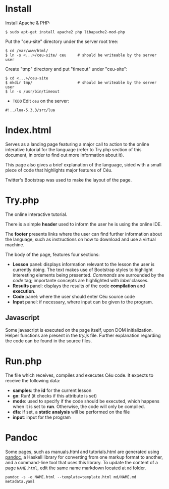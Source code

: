 Install
=======

Install Apache & PHP:

```
$ sudo apt-get install apache2 php libapache2-mod-php
```

Put the "ceu-site" directory under the server root tree:

```
$ cd /var/www/html/
$ ln -s <...>/ceu-site/ ceu     # should be writeable by the server user
```

Create "tmp" directory and put "timeout" under "ceu-site":

```
$ cd <...>/ceu-site
$ mkdir tmp/                    # should be writeable by the server user
$ ln -s /usr/bin/timeout
```

- `TODO` Edit `ceu` on the server:

```
#!../lua-5.3.3/src/lua
```

Index.html
==========

Serves as a landing page featuring a major call to action to the online
interative tutorial for the language (refer to Try.php section of this
document, in order to find out more information about it).

This page also gives a brief explanation of the language, sided with a
small piece of code that highlights major features of Céu.

Twitter's Bootstrap was used to make the layout of the page.

Try.php
=======

The online interactive tutorial.

There is a simple **header** used to inform the user he is using the
online IDE.

The **footer** presents links where the user can find further
information about the language, such as instructions on how to download
and use a virtual machine.

The body of the page, features four sections:

-   **Lesson** panel: displays information relevant to the lesson the
    user is currently doing. The text makes use of Bootstrap styles to
    highlight interesting elements being presented. *Commands* are
    surrounded by the *code* tag; importante concepts are highlighted
    with *label* classes.
-   **Results** panel: displays the results of the code
    **compilation** and **execution**.
-   **Code** panel: where the user should enter Céu source code
-   **Input** panel: if necessary, where input can be given to the
    program.

Javascript
----------

Some javascript is executed on the page itself, upon DOM initialization.
Helper functions are present in the *try.js* file. Further explanation
regarding the code can be found in the source files.

Run.php
=======

The file which receives, compiles and executes Céu code. It expects to
receive the following data:

-   **samples**: the **id** for the current lesson
-   **go**: Run! (it checks if this attribute is set)
-   **mode**: used to specify if the code should be executed, which
    happens when it is set to **run**. Otherwise, the code will only be
    compiled.
-   **dfa**: if set, a **static analysis** will be performed on the file
-   **input**: input for the program

Pandoc
=======
Some pages, such as manuals.html and tutorials.html are generated using [pandoc](https://pandoc.org/MANUAL.html), a Haskell library for converting from one markup format to another, and a command-line tool that uses this library. To update the content of a page ```NAME.html```, edit the same name markdown located at ```md``` folder.

```
pandoc -s -o NAME.html --template=template.html md/NAME.md metadata.yaml
```
